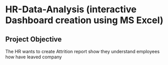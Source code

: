 # HR-Data-Analysis (interactive Dashboard creation using MS Excel)
## Project Objective
The HR wants to create Attrition report show they understand employees how have leaved company 

